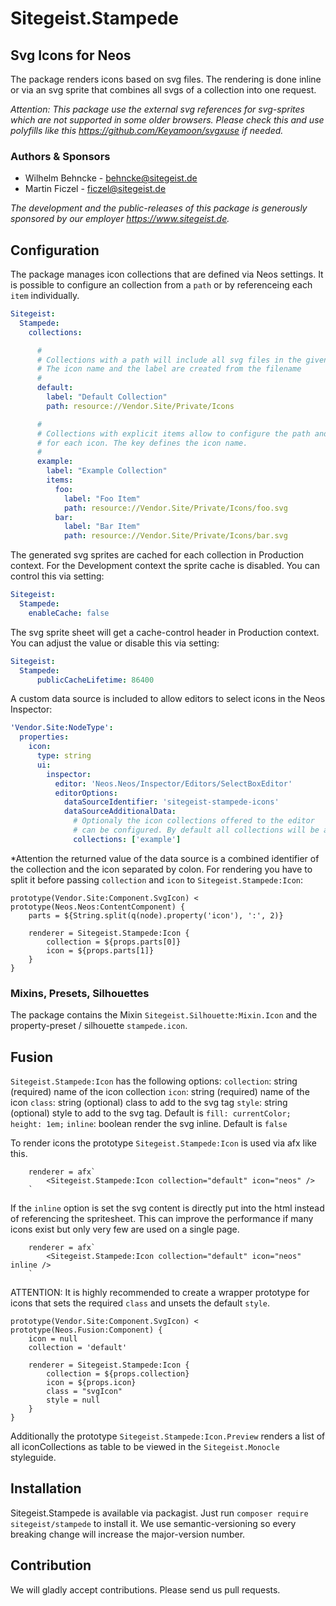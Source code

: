 # Sitegeist.Stampede 
## Svg Icons for Neos

The package renders icons based on svg files. The rendering is done inline or via an svg sprite that combines all svgs of a collection into one request.

*Attention: This package use the external svg references for svg-sprites which are not supported in some older browsers. Please check this and use polyfills like this https://github.com/Keyamoon/svgxuse if needed.*

### Authors & Sponsors

* Wilhelm Behncke - behncke@sitegeist.de
* Martin Ficzel - ficzel@sitegeist.de

*The development and the public-releases of this package is generously sponsored by our employer https://www.sitegeist.de.*

## Configuration

The package manages icon collections that are defined via Neos settings. It is possible to configure an 
collection from a `path` or by referenceing each `item` individually.

```yaml
Sitegeist:
  Stampede:
    collections:

      #
      # Collections with a path will include all svg files in the given path
      # The icon name and the label are created from the filename
      #
      default: 
        label: "Default Collection"
        path: resource://Vendor.Site/Private/Icons

      #
      # Collections with explicit items allow to configure the path and label
      # for each icon. The key defines the icon name.
      #
      example:
        label: "Example Collection"
        items:
          foo:
            label: "Foo Item"
            path: resource://Vendor.Site/Private/Icons/foo.svg
          bar:
            label: "Bar Item"
            path: resource://Vendor.Site/Private/Icons/bar.svg
```

The generated svg sprites are cached for each collection in Production context. For the Development context
the sprite cache is disabled. You can control this via setting:

```yaml
Sitegeist:
  Stampede:
    enableCache: false
```  

The svg sprite sheet will get a cache-control header in Production context. You can adjust the value or disable this
via setting:

```yaml
Sitegeist:
  Stampede:
      publicCacheLifetime: 86400
```  

A custom data source is included to allow editors to select icons in the Neos Inspector: 
```yaml
'Vendor.Site:NodeType': 
  properties:
    icon:
      type: string
      ui:
        inspector:
          editor: 'Neos.Neos/Inspector/Editors/SelectBoxEditor'
          editorOptions:
            dataSourceIdentifier: 'sitegeist-stampede-icons'
            dataSourceAdditionalData:
              # Optionaly the icon collections offered to the editor
              # can be configured. By default all collections will be available   
              collections: ['example']
```

*Attention the returned value of the data source is a combined identifier of the 
collection and the icon separated by colon. For rendering you have to split it before passing
`collection` and `icon` to `Sitegeist.Stampede:Icon`:

``` 
prototype(Vendor.Site:Component.SvgIcon) < prototype(Neos.Neos:ContentComponent) {
    parts = ${String.split(q(node).property('icon'), ':', 2)} 
       
    renderer = Sitegeist.Stampede:Icon {
        collection = ${props.parts[0]}
        icon = ${props.parts[1]}
    }
}
```
### Mixins, Presets, Silhouettes

The package contains the Mixin `Sitegeist.Silhouette:Mixin.Icon` and the property-preset / silhouette `stampede.icon`.

## Fusion


`Sitegeist.Stampede:Icon` has the following options:
`collection`: string (required) name of the icon collection 
`icon`: string (required) name of the icon 
`class`: string (optional) class to add to the svg tag
`style`: string (optional) style to add to the svg tag. Default is `fill: currentColor; height: 1em;`
`inline`: boolean render the svg inline. Default is `false`

To render icons the prototype `Sitegeist.Stampede:Icon` is used via afx like this. 
```
    renderer = afx`
        <Sitegeist.Stampede:Icon collection="default" icon="neos" />
    `
```

If the `inline` option is set the svg content is directly put into the html instead of referencing
the spritesheet. This can improve the performance if many icons exist but only very few are used on a single page. 
```
    renderer = afx`
        <Sitegeist.Stampede:Icon collection="default" icon="neos" inline />
    `
```

ATTENTION: It is highly recommended to create a wrapper prototype for icons that sets the required `class` and unsets the default `style`.

```
prototype(Vendor.Site:Component.SvgIcon) < prototype(Neos.Fusion:Component) {
    icon = null
    collection = 'default'

    renderer = Sitegeist.Stampede:Icon {
        collection = ${props.collection}
        icon = ${props.icon}
        class = "svgIcon"
        style = null
    }
}
```

Additionally the prototype `Sitegeist.Stampede:Icon.Preview` renders a list of all iconCollections 
as table to be viewed in the `Sitegeist.Monocle` styleguide.


## Installation

Sitegeist.Stampede is available via packagist. Just run `composer require sitegeist/stampede` to install it. We use semantic-versioning so every breaking change will increase the major-version number.

## Contribution

We will gladly accept contributions. Please send us pull requests.

